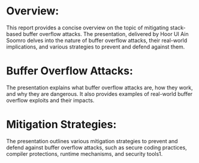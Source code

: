 # Overview:
This report provides a concise overview on the topic of mitigating stack-based buffer overflow attacks. The presentation, delivered by Hoor Ul Ain Soomro delves into the nature of buffer overflow attacks, their real-world implications, and various strategies to prevent and defend against them.
# Buffer Overflow Attacks: 
The presentation explains what buffer overflow attacks are, how they work, and why they are dangerous. It also provides examples of real-world buffer overflow exploits and their impacts.
# Mitigation Strategies: 
The presentation outlines various mitigation strategies to prevent and defend against buffer overflow attacks, such as secure coding practices, compiler protections, runtime mechanisms, and security tools1.
